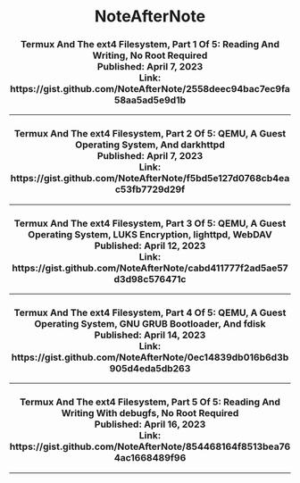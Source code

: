 <h1 align="center">NoteAfterNote</h1>


<h3 align="center">Termux And The ext4 Filesystem, Part 1 Of 5: Reading And Writing, No Root Required<br>
Published: April 7, 2023<br>
Link: https://gist.github.com/NoteAfterNote/2558deec94bac7ec9fa58aa5ad5e9d1b
</h3>


---

<h3 align="center">Termux And The ext4 Filesystem, Part 2 Of 5: QEMU, A Guest Operating System, And darkhttpd<br>Published: April 7, 2023<br>Link: https://gist.github.com/NoteAfterNote/f5bd5e127d0768cb4eac53fb7729d29f</h3>


---

<h3 align="center">Termux And The ext4 Filesystem, Part 3 Of 5: QEMU, A Guest Operating System, LUKS Encryption, lighttpd, WebDAV<br>Published: April 12, 2023<br>Link: https://gist.github.com/NoteAfterNote/cabd411777f2ad5ae57d3d98c576471c</h3>


---

<h3 align="center">Termux And The ext4 Filesystem, Part 4 Of 5: QEMU, A Guest Operating System, GNU GRUB Bootloader, And fdisk<br>Published: April 14, 2023<br>Link: https://gist.github.com/NoteAfterNote/0ec14839db016b6d3b905d4eda5db263</h3>



---

<h3 align="center">Termux And The ext4 Filesystem, Part 5 Of 5: Reading And Writing With debugfs, No Root Required<br>Published: April 16, 2023<br>Link: https://gist.github.com/NoteAfterNote/854468164f8513bea764ac1668489f96</h3>


---

